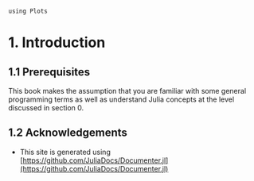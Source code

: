 ```@contents
```

```@setup viz
using Plots
```

# 1. Introduction 

## 1.1 Prerequisites 

This book makes the assumption that you are familiar with some general programming terms as well as understand Julia concepts at the level discussed in section 0.  

## 1.2 Acknowledgements

- This site is generated using [https://github.com/JuliaDocs/Documenter.jl](https://github.com/JuliaDocs/Documenter.jl)
